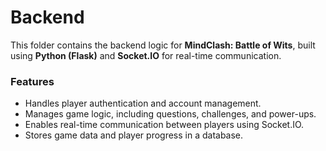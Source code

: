 # Backend

This folder contains the backend logic for **MindClash: Battle of Wits**, built using **Python (Flask)** and **Socket.IO** for real-time communication.

### **Features**
- Handles player authentication and account management.
- Manages game logic, including questions, challenges, and power-ups.
- Enables real-time communication between players using Socket.IO.
- Stores game data and player progress in a database.